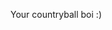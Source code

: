 Your countryball boi :)

<!---
SarkoziRichard2008/SarkoziRichard2008 is a ✨ special ✨ repository because its `README.md` (this file) appears on your GitHub profile.
You can click the Preview link to take a look at your changes.
--->
